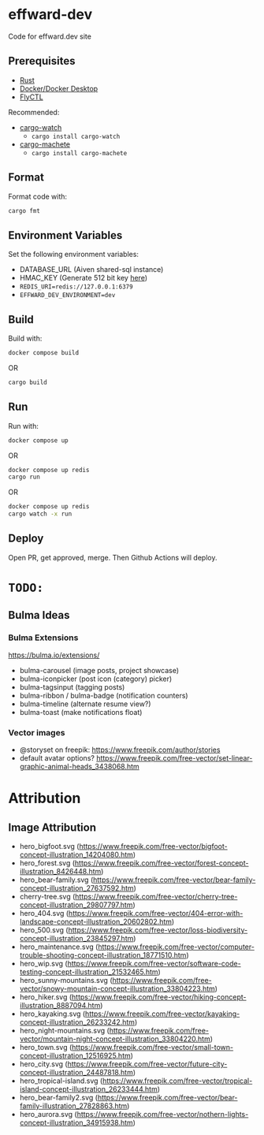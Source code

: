 # effward-dev
Code for effward.dev site

## Prerequisites
- [Rust](https://www.rust-lang.org/tools/install)
- [Docker/Docker Desktop](https://www.docker.com/products/docker-desktop/)
- [FlyCTL](https://fly.io/docs/hands-on/install-flyctl/)

Recommended:
- [cargo-watch](https://crates.io/crates/cargo-watch)
    - `cargo install cargo-watch`
- [cargo-machete](https://github.com/bnjbvr/cargo-machete)
    - `cargo install cargo-machete`

## Format
Format code with:
```bash
cargo fmt
```

## Environment Variables
Set the following environment variables:
- DATABASE_URL (Aiven shared-sql instance)
- HMAC_KEY (Generate 512 bit key [here](https://generate-random.org/api-key-generator/512-bit/mixed-numbers))
- `REDIS_URI=redis://127.0.0.1:6379`
- `EFFWARD_DEV_ENVIRONMENT=dev`

## Build
Build with:
```bash
docker compose build
```
OR
```bash
cargo build
```

## Run
Run with:
```bash
docker compose up
```
OR
```bash
docker compose up redis
cargo run
```
OR
```bash
docker compose up redis
cargo watch -x run
```

## Deploy
Open PR, get approved, merge. Then Github Actions will deploy.

# `TODO:`

## Bulma Ideas
### Bulma Extensions
https://bulma.io/extensions/

- bulma-carousel (image posts, project showcase)
- bulma-iconpicker (post icon (category) picker)
- bulma-tagsinput (tagging posts)
- bulma-ribbon / bulma-badge (notification counters)
- bulma-timeline (alternate resume view?)
- bulma-toast (make notifications float)

### Vector images
- @storyset on freepik: https://www.freepik.com/author/stories
- default avatar options? https://www.freepik.com/free-vector/set-linear-graphic-animal-heads_3438068.htm

# Attribution

## Image Attribution
- hero_bigfoot.svg (https://www.freepik.com/free-vector/bigfoot-concept-illustration_14204080.htm)
- hero_forest.svg (https://www.freepik.com/free-vector/forest-concept-illustration_8426448.htm)
- hero_bear-family.svg (https://www.freepik.com/free-vector/bear-family-concept-illustration_27637592.htm)
- cherry-tree.svg (https://www.freepik.com/free-vector/cherry-tree-concept-illustration_29807797.htm)
- hero_404.svg (https://www.freepik.com/free-vector/404-error-with-landscape-concept-illustration_20602802.htm)
- hero_500.svg (https://www.freepik.com/free-vector/loss-biodiversity-concept-illustration_23845297.htm)
- hero_maintenance.svg (https://www.freepik.com/free-vector/computer-trouble-shooting-concept-illustration_18771510.htm)
- hero_wip.svg (https://www.freepik.com/free-vector/software-code-testing-concept-illustration_21532465.htm)
- hero_sunny-mountains.svg (https://www.freepik.com/free-vector/snowy-mountain-concept-illustration_33804223.htm)
- hero_hiker.svg (https://www.freepik.com/free-vector/hiking-concept-illustration_8887094.htm)
- hero_kayaking.svg (https://www.freepik.com/free-vector/kayaking-concept-illustration_26233242.htm)
- hero_night-mountains.svg (https://www.freepik.com/free-vector/mountain-night-concept-illustration_33804220.htm)
- hero_town.svg (https://www.freepik.com/free-vector/small-town-concept-illustration_12516925.htm)
- hero_city.svg (https://www.freepik.com/free-vector/future-city-concept-illustration_24487818.htm)
- hero_tropical-island.svg (https://www.freepik.com/free-vector/tropical-island-concept-illustration_26233444.htm)
- hero_bear-family2.svg (https://www.freepik.com/free-vector/bear-family-illustration_27828863.htm)
- hero_aurora.svg (https://www.freepik.com/free-vector/nothern-lights-concept-illustration_34915938.htm)
